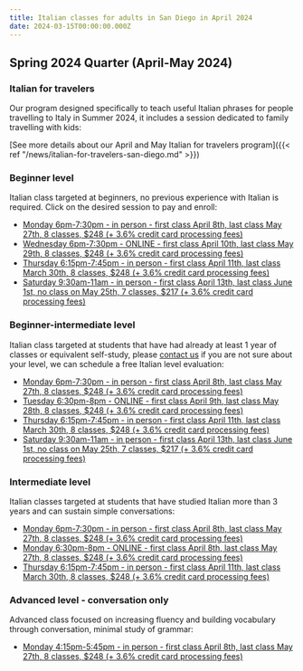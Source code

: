 ```yaml
---
title: Italian classes for adults in San Diego in April 2024
date: 2024-03-15T00:00:00.000Z
---
```


## Spring 2024 Quarter (April-May 2024)

### Italian for travelers

Our program designed specifically to teach useful Italian phrases for people travelling to Italy in Summer 2024, it includes a session dedicated to family travelling with kids:

[See more details about our April and May Italian for travelers program]({{< ref "/news/italian-for-travelers-san-diego.md" >}})

### Beginner level

Italian class targeted at beginners, no previous experience with Italian is required. Click on the desired session to pay and enroll:

* [Monday 6pm-7:30pm - in person - first class April 8th, last class May 27th, 8 classes, $248 (+ 3.6% credit card processing fees)](#)
* [Wednesday 6pm-7:30pm - ONLINE - first class April 10th, last class May 29th, 8 classes, $248 (+ 3.6% credit card processing fees)](#)
* [Thursday 6:15pm-7:45pm - in person - first class April 11th, last class March 30th, 8 classes, $248 (+ 3.6% credit card processing fees)](#)
* [Saturday 9:30am-11am - in person - first class April 13th, last class June 1st, no class on May 25th, 7 classes, $217 (+ 3.6% credit card processing fees)](#)

### Beginner-intermediate level

Italian class targeted at students that have had already at least 1 year of classes or equivalent self-study, please [contact us](/contact) if you are not sure about your level, we can schedule a free Italian level evaluation:

* [Monday 6pm-7:30pm - in person - first class April 8th, last class May 27th, 8 classes, $248 (+ 3.6% credit card processing fees)](#)
* [Tuesday 6:30pm-8pm - ONLINE - first class April 9th, last class May 28th, 8 classes, $248 (+ 3.6% credit card processing fees)](#)
* [Thursday 6:15pm-7:45pm - in person - first class April 11th, last class March 30th, 8 classes, $248 (+ 3.6% credit card processing fees)](#)
* [Saturday 9:30am-11am - in person - first class April 13th, last class June 1st, no class on May 25th, 7 classes, $217 (+ 3.6% credit card processing fees)](#)

### Intermediate level

Italian classes targeted at students that have studied Italian more than 3 years and can sustain simple conversations:

* [Monday 6pm-7:30pm - in person - first class April 8th, last class May 27th, 8 classes, $248 (+ 3.6% credit card processing fees)](#)
* [Monday 6:30pm-8pm - ONLINE - first class April 8th, last class May 27th, 8 classes, $248 (+ 3.6% credit card processing fees)](#)
* [Thursday 6:15pm-7:45pm - in person - first class April 11th, last class March 30th, 8 classes, $248 (+ 3.6% credit card processing fees)](#)

### Advanced level - conversation only

Advanced class focused on increasing fluency and building vocabulary through conversation, minimal study of grammar:

* [Monday 4:15pm-5:45pm - in person - first class April 8th, last class May 27th, 8 classes, $248 (+ 3.6% credit card processing fees)](#)
